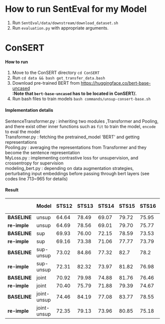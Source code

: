 # How to run SentEval for my Model

1. Run `SentEval/data/downstream/download_dataset.sh`
2. Run `evaluation.py` with appropriate arguments.


# ConSERT

#### How to run
1. Move to the ConSERT directory `cd ConSERT`
2. Run `cd data && bash get_transfer_data.bash`
3. Download pre-trained BERT from https://huggingface.co/bert-base-uncased     
**:Note that `bert-base-uncased` has to be located in ConSERT/.**
4. Run bash files to train models `bash commands/unsup-consert-base.sh`    

#### Implementation detalis

SentenceTransformer.py : inheriting two modules ,Transformer and Pooling, and there exist other inner functions such as `fit` to train the model, `encode` to eval the model    
Transformer.py : fetching the pretrained_model 'BERT' and getting representations      
Pooling.py : averaging the representations from Transformer and they become the sentence representation      
MyLoss.py : implementing contrastive loss for unsupervision, and crossentropy for supervision      
modeling_bert.py : depending on data augmentation strategies, perturbating input embeddings before passing through bert layers (see codes line 713~965 for details)     


#### Result

|              | **Model**   | **STS12** | **STS13** | **STS14** | **STS15** | **STS16** | **STSb** | **SICK-R** | **Avg.** |
|--------------|-------------|-----------|-----------|-----------|-----------|-----------|----------|------------|----------|
| **BASELINE** | unsup       | 64.64     | 78.49     | 69.07     | 79.72     | 75.95     | 73.97    | 67.31      | 72.74    |
| **re-imple** | unsup       | 64.69     | 78.56     | 69.01     | 79.70     | 75.77     | 73.86    | 67.15      | 72.68    |
| **BASELINE** | sup         | 69.93     | 76.00     | 72.15     | 78.59     | 73.53     | 76.10    | 73.01      | 74.19    |
| **re-imple** | sup         | 69.16     | 73.38     | 71.06     | 77.77     | 73.79     | 75.81    | 72.20      | 73.31    |
| **BASELINE** | sup-unsup   | 73.02     | 84.86     | 77.32     | 82.7      | 78.2      | 81.34    | 75         | 78.92    |
| **re-imple** | sup-unsup   | 72.31     | 82.32     | 73.97     | 81.82     | 76.98     | 79.54    | 73.5       | 77.21    |
| **BASELINE** | joint       | 70.92     | 79.98     | 74.88     | 81.76     | 76.46     | 78.99    | 78.15      | 77.31    |
| **re-imple** | joint       | 70.40     | 75.79     | 71.88     | 79.39     | 74.67     | 76.76    | 75.49      | 75.49    |
| **BASELINE** | joint-unsup | 74.46     | 84.19     | 77.08     | 83.77     | 78.55     | 81.37    | 77.01      | 79.49    |
| **re-imple** | joint-unsup | 72.35     | 79.13     | 73.96     | 80.85     | 75.18     | 78.62    | 75.33      | 76.49    |


